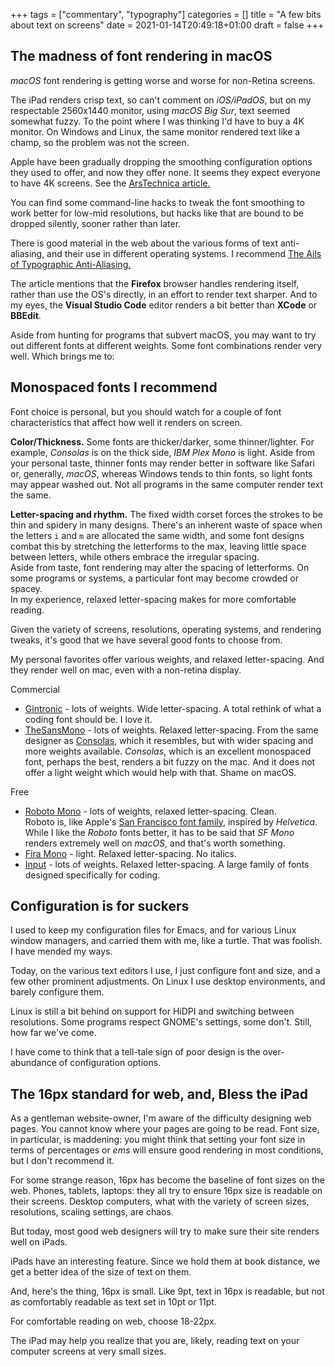 +++
tags = ["commentary", "typography"]
categories = []
title = "A few bits about text on screens"
date = 2021-01-14T20:49:18+01:00
draft = false
+++

## The madness of font rendering in macOS

*macOS* font rendering is getting worse and worse for non-Retina screens.

The iPad renders crisp text, so can't comment on *iOS/iPadOS*, but on my
respectable 2560x1440 monitor, using *macOS Big Sur*, text seemed somewhat fuzzy. To the
point where I was thinking I'd have to buy a 4K monitor. On Windows and Linux,
the same monitor rendered text like a champ, so the problem was not
the screen.

Apple have been gradually dropping the smoothing configuration
options they used to offer, and now they
offer none. It seems they expect everyone to have 4K screens.
See the [ArsTechnica article.](https://arstechnica.com/features/2018/09/macos-10-14-mojave-the-ars-technica-review/12/#h3)

You can find some command-line hacks to tweak
the font smoothing to work better for low-mid resolutions,
but hacks like that are bound to be dropped silently, sooner rather
than later.

There is good material in the web about the various forms of text anti-aliasing,
and their use in different operating systems.
I recommend [The Ails of Typographic Anti-Aliasing.](https://www.smashingmagazine.com/2009/11/the-ails-of-typographic-anti-aliasing/)

The article mentions that the **Firefox**
browser handles rendering itself, rather than use the OS's directly,
in an effort to render text sharper. And to
my eyes, the **Visual Studio Code** editor renders a bit better than **XCode**
or **BBEdit**.

Aside from hunting for programs that subvert macOS, you may want to try out
different fonts at different weights. Some font combinations render very well.
Which brings me to:

## Monospaced fonts I recommend

Font choice is personal, but you should watch for a couple of font
characteristics that affect how well it renders on screen.

**Color/Thickness.** Some fonts are thicker/darker, some thinner/lighter.
For example, *Consolas* is on the
thick side, *IBM Plex Mono* is light. Aside from your personal
taste, thinner fonts may render better in software like Safari or, generally,
*macOS*, whereas Windows tends to thin fonts, so light fonts may appear
washed out. Not all programs in the same computer render text the same.

**Letter-spacing and rhythm.** The fixed width corset forces the strokes
to be thin and spidery in many designs. There's an inherent waste of space when
the letters `i` and `m` are allocated the same width,
and some font designs combat this by stretching
the letterforms to the max, leaving little space between letters, while others
embrace the irregular spacing. \
Aside from taste, font rendering may alter the spacing of letterforms. On some
programs or systems, a particular font may become crowded or spacey. \
In my experience, relaxed letter-spacing makes for more comfortable reading.

Given the variety of screens, resolutions, operating systems, and rendering
tweaks, it's good that we have several good fonts to choose from.

My personal favorites offer various weights, and relaxed letter-spacing. And
they render well on mac, even with a non-retina display.

Commercial

* [Gintronic](https://bboxtype.com/typefaces/Gintronic/) - lots of weights.
  Wide letter-spacing. A total rethink of what a coding font should be. I love it.
* [TheSansMono](https://www.lucasfonts.com/fonts/the-sans-mono) - lots of weights.
  Relaxed letter-spacing. From the same designer as
  [Consolas](https://docs.microsoft.com/en-us/typography/font-list/consolas),
  which it resembles, but with wider spacing and more weights available.
  *Consolas*, which is an excellent monospaced font, perhaps the best, renders a
  bit fuzzy on the mac. And it does not offer a light weight which would help
  with that. Shame on macOS.
  
Free

* [Roboto Mono](https://fonts.google.com/specimen/Roboto+Mono) - lots of weights,
  relaxed letter-spacing. Clean.\
  Roboto is, like Apple's [San Francisco font family,](https://developer.apple.com/fonts/)
  inspired by *Helvetica*. While I like the *Roboto* fonts better, it
  has to be said that *SF Mono* renders extremely well on *macOS*, and that's
  worth something.
* [Fira Mono](https://bboxtype.com/typefaces/FiraMono/) -
  light. Relaxed letter-spacing. No italics.
* [Input](https://input.fontbureau.com/) - lots of weights. Relaxed letter-spacing.
  A large family of fonts designed specifically for coding.

## Configuration is for suckers

I used to keep my configuration files for Emacs, and for various Linux window
managers, and carried them with me, like a turtle.
That was foolish. I have mended my ways.

Today, on the various text editors I use, I just configure font and size, and a few
other prominent adjustments.
On Linux I use desktop environments, and barely configure them.

Linux is still a bit behind on support for HiDPI and switching between resolutions.
Some programs respect GNOME's settings, some don't.
Still, how far we've come.

I have come to think that a tell-tale sign of poor design is the over-abundance
of configuration options.

## The 16px standard for web, and, Bless the iPad

As a gentleman website-owner, I'm aware of the difficulty designing web pages. You
cannot know where your pages are going to be read. Font size, in particular, is maddening:
you might think that setting your font size in terms of percentages or *ems* will
ensure good rendering in most conditions, but I don't recommend it.

For some strange reason, 16px has become the baseline of font sizes on the web. Phones,
tablets, laptops: they all try to ensure 16px size is readable on their screens.
Desktop computers, what with the variety of screen sizes, resolutions,
scaling settings, are chaos.

But today, most good web designers will try to make sure their site renders well
on iPads.

iPads have an interesting feature. Since we hold them at book distance, we get
a better idea of the size of text on them.

And, here's the thing, 16px is small. Like 9pt, text in 16px is readable, but
not as comfortably readable as text set in 10pt or 11pt.

For comfortable reading on web, choose 18-22px.

The iPad may help you realize that you are, likely, reading text on your
computer screens at very small sizes.
